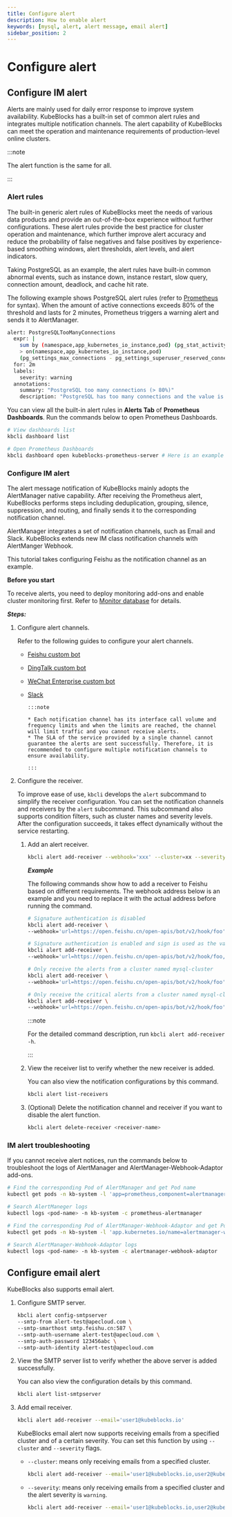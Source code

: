 ```yaml
---
title: Configure alert
description: How to enable alert
keywords: [mysql, alert, alert message, email alert]
sidebar_position: 2
---
```


# Configure alert

## Configure IM alert

Alerts are mainly used for daily error response to improve system availability. KubeBlocks has a built-in set of common alert rules and integrates multiple notification channels. The alert capability of KubeBlocks can meet the operation and maintenance requirements of production-level online clusters.

:::note

The alert function is the same for all.

:::

### Alert rules

The built-in generic alert rules of KubeBlocks meet the needs of various data products and provide an out-of-the-box experience without further configurations. These alert rules provide the best practice for cluster operation and maintenance, which further improve alert accuracy and reduce the probability of false negatives and false positives by experience-based smoothing windows, alert thresholds, alert levels, and alert indicators.

Taking PostgreSQL as an example, the alert rules have built-in common abnormal events, such as instance down, instance restart, slow query, connection amount, deadlock, and cache hit rate.

The following example shows PostgreSQL alert rules (refer to [Prometheus](https://prometheus.io/docs/prometheus/latest/querying/basics/) for syntax). When the amount of active connections exceeds 80% of the threshold and lasts for 2 minutes, Prometheus triggers a warning alert and sends it to AlertManager.

```bash
alert: PostgreSQLTooManyConnections
  expr: |
    sum by (namespace,app_kubernetes_io_instance,pod) (pg_stat_activity_count{datname!~"template.*|postgres"})
    > on(namespace,app_kubernetes_io_instance,pod)
    (pg_settings_max_connections - pg_settings_superuser_reserved_connections) * 0.8
  for: 2m
  labels:
    severity: warning
  annotations:
    summary: "PostgreSQL too many connections (> 80%)"
    description: "PostgreSQL has too many connections and the value is {{ $value }}. (instance: {{ $labels.pod }})"
```

You can view all the built-in alert rules in **Alerts Tab** of **Prometheus Dashboards**. Run the commands below to open Prometheus Dashboards.

```bash
# View dashboards list
kbcli dashboard list

# Open Prometheus Dashboards
kbcli dashboard open kubeblocks-prometheus-server # Here is an example and fill in the actual name based on the above dashboard list
```

### Configure IM alert

The alert message notification of KubeBlocks mainly adopts the AlertManager native capability. After receiving the Prometheus alert, KubeBlocks performs steps including deduplication, grouping, silence, suppression, and routing, and finally sends it to the corresponding notification channel.

AlertManager integrates a set of notification channels, such as Email and Slack. KubeBlocks extends new IM class notification channels with AlertManger Webhook.

This tutorial takes configuring Feishu as the notification channel as an example.

**Before you start**

To receive alerts, you need to deploy monitoring add-ons and enable cluster monitoring first. Refer to [Monitor database](monitor-database.md) for details.

***Steps:***

1. Configure alert channels.

   Refer to the following guides to configure your alert channels.

   * [Feishu custom bot](https://open.feishu.cn/document/ukTMukTMukTM/ucTM5YjL3ETO24yNxkjN)
   * [DingTalk custom bot](https://open.dingtalk.com/document/orgapp/custom-robot-access)
   * [WeChat Enterprise custom bot](https://developer.work.weixin.qq.com/document/path/91770)
   * [Slack](https://api.slack.com/messaging/webhooks)

         :::note

         * Each notification channel has its interface call volume and frequency limits and when the limits are reached, the channel will limit traffic and you cannot receive alerts.
         * The SLA of the service provided by a single channel cannot guarantee the alerts are sent successfully. Therefore, it is recommended to configure multiple notification channels to ensure availability.

         :::

2. Configure the receiver.

   To improve ease of use, `kbcli` develops the `alert` subcommand to simplify the receiver configuration. You can set the notification channels and receivers by the `alert` subcommand. This subcommand also supports condition filters, such as cluster names and severity levels. After the configuration succeeds, it takes effect dynamically without the service restarting.

   1. Add an alert receiver.

      ```bash
      kbcli alert add-receiver --webhook='xxx' --cluster=xx --severity=xx
      ```

      ***Example***

      The following commands show how to add a receiver to Feishu based on different requirements.
      The webhook address below is an example and you need to replace it with the actual address before running the command.

      ```bash
      # Signature authentication is disabled
      kbcli alert add-receiver \
      --webhook='url=https://open.feishu.cn/open-apis/bot/v2/hook/foo'

      # Signature authentication is enabled and sign is used as the value of token
      kbcli alert add-receiver \
      --webhook='url=https://open.feishu.cn/open-apis/bot/v2/hook/foo,token=sign'

      # Only receive the alerts from a cluster named mysql-cluster
      kbcli alert add-receiver \
      --webhook='url=https://open.feishu.cn/open-apis/bot/v2/hook/foo' --cluster=mysql-cluster

      # Only receive the critical alerts from a cluster named mysql-cluster
      kbcli alert add-receiver \
      --webhook='url=https://open.feishu.cn/open-apis/bot/v2/hook/foo' --cluster=mysql-cluster --severity=critical
      ```

      :::note

      For the detailed command description, run `kbcli alert add-receiver -h`.

      :::

   2. View the receiver list to verify whether the new receiver is added. 

      You can also view the notification configurations by this command.

      ```bash
      kbcli alert list-receivers
      ```

   3. (Optional) Delete the notification channel and receiver if you want to disable the alert function.

      ```bash
      kbcli alert delete-receiver <receiver-name>
      ```

### IM alert troubleshooting

If you cannot receive alert notices, run the commands below to troubleshoot the logs of AlertManager and AlertManager-Webhook-Adaptor add-ons.

```bash
# Find the corresponding Pod of AlertManager and get Pod name
kubectl get pods -n kb-system -l 'app=prometheus,component=alertmanager'

# Search AlertManeger logs
kubectl logs <pod-name> -n kb-system -c prometheus-alertmanager

# Find the corresponding Pod of AlertManager-Webhook-Adaptor and get Pod name
kubectl get pods -n kb-system -l 'app.kubernetes.io/name=alertmanager-webhook-adaptor'

# Search AlertManager-Webhook-Adaptor logs
kubectl logs <pod-name> -n kb-system -c alertmanager-webhook-adaptor
```

## Configure email alert

KubeBlocks also supports email alert.

1. Configure SMTP server.

   ```bash
   kbcli alert config-smtpserver 
   --smtp-from alert-test@apecloud.com \
   --smtp-smarthost smtp.feishu.cn:587 \
   --smtp-auth-username alert-test@apecloud.com \
   --smtp-auth-password 123456abc \
   --smtp-auth-identity alert-test@apecloud.com
   ```

2. View the SMTP server list to verify whether the above server is added successfully.

   You can also view the configuration details by this command.

   ```bash
   kbcli alert list-smtpserver
   ```

3. Add email receiver.

   ```bash
   kbcli alert add-receiver --email='user1@kubeblocks.io'
   ```

   KubeBlocks email alert now supports receiving emails from a specified cluster and of a certain severity. You can set this function by using `--cluster` and `--severity` flags.

   * `--cluster`: means only receiving emails from a specified cluster.

       ```bash
       kbcli alert add-receiver --email='user1@kubeblocks.io,user2@kubeblocks.io' --cluster=mycluster
       ```

   * `--severity`: means only receiving emails from a specified cluster and the alert severity is `warning`.

       ```bash
       kbcli alert add-receiver --email='user1@kubeblocks.io,user2@kubeblocks.io' --cluster=mycluster --severity=warning
       ```
